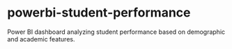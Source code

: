 # powerbi-student-performance
Power BI dashboard analyzing student performance based on demographic and academic features.
